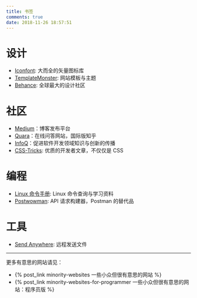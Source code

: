 ```yaml
---
title: 书签
comments: true
date: 2018-11-26 18:57:51
---
```


# 设计

- [Iconfont](http://iconfont.cn/): 大而全的矢量图标库
- [TemplateMonster](https://www.templatemonster.com/): 网站模板与主题
- [Behance](https://www.behance.net/): 全球最大的设计社区

# 社区

- [Medium](https://medium.com/)：博客发布平台
- [Quara](https://www.quora.com/)：在线问答网站，国际版知乎
- [InfoQ](https://www.infoq.com/)：促进软件开发领域知识与创新的传播
- [CSS-Tricks](https://css-tricks.com): 优质的开发者文章，不仅仅是 CSS

# 编程

- [Linux 命令手册](http://man.linuxde.net/): Linux 命令查询与学习资料
- [Postwowman](https://postwoman.io/): API 请求构建器，Postman 的替代品

# 工具

- [Send Anywhere](https://send-anywhere.com/): 远程发送文件

---

更多有意思的网站请见：

- {% post_link minority-websites 一些小众但很有意思的网站 %}
- {% post_link minority-websites-for-programmer 一些小众但很有意思的网站：程序员版 %}
